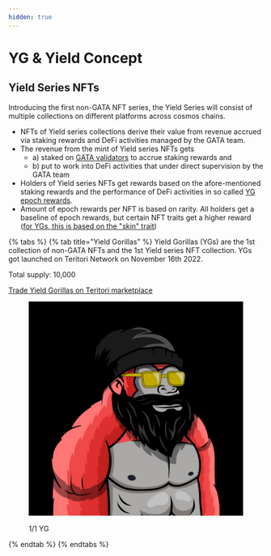 ```yaml
---
hidden: true
---
```


# YG & Yield Concept

## Yield Series NFTs

Introducing the first non-GATA NFT series, the Yield Series will consist of multiple collections on different platforms across cosmos chains.&#x20;

* NFTs of Yield series collections derive their value from revenue accrued via staking rewards and DeFi activities managed by the GATA team.&#x20;
* The revenue from the mint of Yield series NFTs gets
  * a) staked on [GATA validators](../gata-validators/) to accrue staking rewards and&#x20;
  * b) put to work into DeFi activities that under direct supervision by the GATA team
* Holders of Yield series NFTs get rewards based on the afore-mentioned staking rewards and the performance of DeFi activities in so called [YG epoch rewards](yg-reward-distributions.md).
* Amount of epoch rewards per NFT is based on rarity. All holders get a baseline of epoch rewards, but certain NFT traits get a higher reward ([for YGs, this is based on the "skin" trait](./#concept-of-yield-gorillas-and-yield-series))

{% tabs %}
{% tab title="Yield Gorillas" %}
Yield Gorillas (YGs) are the 1st collection of non-GATA NFTs and the 1st Yield series NFT collection. YGs got launched on Teritori Network on November 16th 2022.&#x20;

Total supply: 10,000

[Trade Yield Gorillas on Teritori marketplace](https://app.teritori.com/collection/tori-tori1999u8suptza3rtxwk7lspve02m406xe7l622erg3np3aq05gawxsrh9g0p)

<figure><img src="../../.gitbook/assets/image (33).png" alt=""><figcaption><p>1/1 YG</p></figcaption></figure>
{% endtab %}
{% endtabs %}

\
&#x20;
